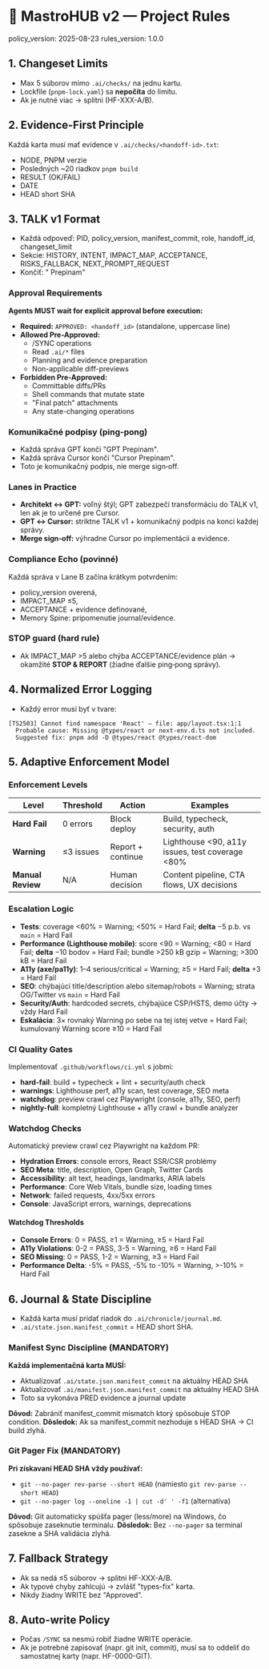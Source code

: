# 📐 MastroHUB v2 — Project Rules

policy_version: 2025-08-23
rules_version: 1.0.0

## 1. Changeset Limits

- Max 5 súborov mimo `.ai/checks/` na jednu kartu.
- Lockfile (`pnpm-lock.yaml`) sa **nepočíta** do limitu.
- Ak je nutné viac → splitni (HF-XXX-A/B).

## 2. Evidence-First Principle

Každá karta musí mať evidence v `.ai/checks/<handoff-id>.txt`:

- NODE, PNPM verzie
- Posledných ~20 riadkov `pnpm build`
- RESULT (OK/FAIL)
- DATE
- HEAD short SHA

## 3. TALK v1 Format

- Každá odpoveď: PID, policy_version, manifest_commit, role, handoff_id, changeset_limit
- Sekcie: HISTORY, INTENT, IMPACT_MAP, ACCEPTANCE, RISKS_FALLBACK, NEXT_PROMPT_REQUEST
- Končiť: "<ROLE> Prepinam"

### Approval Requirements

**Agents MUST wait for explicit approval before execution:**

- **Required:** `APPROVED: <handoff_id>` (standalone, uppercase line)
- **Allowed Pre-Approved:**
  - /SYNC operations
  - Read `.ai/*` files
  - Planning and evidence preparation
  - Non-applicable diff-previews
- **Forbidden Pre-Approved:**
  - Committable diffs/PRs
  - Shell commands that mutate state
  - "Final patch" attachments
  - Any state-changing operations

### Komunikačné podpisy (ping‑pong)

- Každá správa GPT končí "GPT Prepinam".
- Každá správa Cursor končí "Cursor Prepinam".
- Toto je komunikačný podpis, nie merge sign‑off.

### Lanes in Practice

- **Architekt ↔ GPT:** voľný štýl; GPT zabezpečí transformáciu do TALK v1, len ak je to určené pre Cursor.
- **GPT ↔ Cursor:** striktne TALK v1 + komunikačný podpis na konci každej správy.
- **Merge sign‑off:** výhradne Cursor po implementácii a evidence.

### Compliance Echo (povinné)

Každá správa v Lane B začína krátkym potvrdením:

- policy_version overená,
- IMPACT_MAP ≤5,
- ACCEPTANCE + evidence definované,
- Memory Spine: pripomenutie journal/evidence.

### STOP guard (hard rule)

- Ak IMPACT_MAP >5 alebo chýba ACCEPTANCE/evidence plán → okamžité **STOP & REPORT** (žiadne ďalšie ping‑pong správy).

## 4. Normalized Error Logging

- Každý error musí byť v tvare:

```
[TS2503] Cannot find namespace 'React' — file: app/layout.tsx:1:1
  Probable cause: Missing @types/react or next-env.d.ts not included.
  Suggested fix: pnpm add -D @types/react @types/react-dom
```

## 5. Adaptive Enforcement Model

### Enforcement Levels

| Level             | Threshold | Action            | Examples                                        |
| ----------------- | --------- | ----------------- | ----------------------------------------------- |
| **Hard Fail**     | 0 errors  | Block deploy      | Build, typecheck, security, auth                |
| **Warning**       | ≤3 issues | Report + continue | Lighthouse <90, a11y issues, test coverage <80% |
| **Manual Review** | N/A       | Human decision    | Content pipeline, CTA flows, UX decisions       |

### Escalation Logic

- **Tests**: coverage <60% = Warning; <50% = Hard Fail; **delta** −5 p.b. vs `main` = Hard Fail
- **Performance (Lighthouse mobile)**: score <90 = Warning; <80 = Hard Fail; **delta** −10 bodov = Hard Fail; bundle >250 kB gzip = Warning; >300 kB = Hard Fail
- **A11y (axe/pa11y)**: 1–4 serious/critical = Warning; ≥5 = Hard Fail; **delta** +3 = Hard Fail
- **SEO**: chýbajúci title/description alebo sitemap/robots = Warning; strata OG/Twitter vs `main` = Hard Fail
- **Security/Auth**: hardcoded secrets, chýbajúce CSP/HSTS, demo účty → vždy Hard Fail
- **Eskalácia**: 3× rovnaký Warning po sebe na tej istej vetve = Hard Fail; kumulovaný Warning score ≥10 = Hard Fail

### CI Quality Gates

Implementovať `.github/workflows/ci.yml` s jobmi:

- **hard-fail**: build + typecheck + lint + security/auth check
- **warnings**: Lighthouse perf, a11y scan, test coverage, SEO meta
- **watchdog**: preview crawl cez Playwright (console, a11y, SEO, perf)
- **nightly-full**: kompletný Lighthouse + a11y crawl + bundle analyzer

### Watchdog Checks

Automatický preview crawl cez Playwright na každom PR:

- **Hydration Errors**: console errors, React SSR/CSR problémy
- **SEO Meta**: title, description, Open Graph, Twitter Cards
- **Accessibility**: alt text, headings, landmarks, ARIA labels
- **Performance**: Core Web Vitals, bundle size, loading times
- **Network**: failed requests, 4xx/5xx errors
- **Console**: JavaScript errors, warnings, deprecations

#### Watchdog Thresholds

- **Console Errors**: 0 = PASS, ≥1 = Warning, ≥5 = Hard Fail
- **A11y Violations**: 0-2 = PASS, 3-5 = Warning, ≥6 = Hard Fail
- **SEO Missing**: 0 = PASS, 1-2 = Warning, ≥3 = Hard Fail
- **Performance Delta**: -5% = PASS, -5% to -10% = Warning, >-10% = Hard Fail

## 6. Journal & State Discipline

- Každá karta musí pridať riadok do `.ai/chronicle/journal.md`.
- `.ai/state.json.manifest_commit` = HEAD short SHA.

### Manifest Sync Discipline (MANDATORY)

**Každá implementačná karta MUSÍ:**

- Aktualizovať `.ai/state.json.manifest_commit` na aktuálny HEAD SHA
- Aktualizovať `.ai/manifest.json.manifest_commit` na aktuálny HEAD SHA
- Toto sa vykonáva PRED evidence a journal update

**Dôvod:** Zabrániť manifest_commit mismatch ktorý spôsobuje STOP condition.
**Dôsledok:** Ak sa manifest_commit nezhoduje s HEAD SHA → CI build zlyhá.

### Git Pager Fix (MANDATORY)

**Pri získavaní HEAD SHA vždy používať:**

- `git --no-pager rev-parse --short HEAD` (namiesto `git rev-parse --short HEAD`)
- `git --no-pager log --oneline -1 | cut -d' ' -f1` (alternatíva)

**Dôvod:** Git automaticky spúšťa pager (less/more) na Windows, čo spôsobuje zaseknutie terminalu.
**Dôsledok:** Bez `--no-pager` sa terminal zasekne a SHA validácia zlyhá.

## 7. Fallback Strategy

- Ak sa nedá ≤5 súborov → splitni HF-XXX-A/B.
- Ak typové chyby zahlcujú → zvlášť "types-fix" karta.
- Nikdy žiadny WRITE bez "Approved".

## 8. Auto-write Policy

- Počas `/SYNC` sa nesmú robiť žiadne WRITE operácie.
- Ak je potrebné zapisovať (napr. git init, commit), musí sa to oddeliť do samostatnej karty (napr. HF-0000-GIT).
